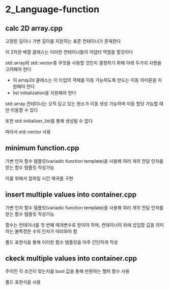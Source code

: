 # 2_Language-function

## calc 2D array.cpp
고정된 길이나 가변 길이를 지원하는 표준 컨테이너가 존재한다

이 2차원 배열 클래스는 이러한 컨테이너들의 어댑터 역할을 할것이다

std::array와 std::vector중 무엇을 사용할 것인지 결정하기 위해 아래 두가지 사항을 고려해야 한다

- 이 array2d 클래스는 이 타입의 객체를 이동 가능하도록 만드는 이동 의미론을 지원해야 한다
- list initialization을 지원해야 한다

std::array 컨테이너는 오직 담고 있는 원소가 이동 생성 가능하며 이동 할당 가능할 때만 이동할 수 있다

또한 std::initializer_list를 통해 생성될 수 없다

따라서  std::vector 사용

## minimum function.cpp
가변 인자 함수 템플릿(variadic function template)을 사용해 여러 개의 전달 인자를 받는 함수 템플릿 작성가능

이를 위해서 컴파일 시간 재귀를 구현

## insert multiple values into container.cpp
가변 인자 함수 템플릿(variadic function template)을 사용해 여러 개의 전달 인자를 받는 함수 템플릿 작성가능

함수는 컨테이너를 첫 번째 매개변수로 받아야 하며, 컨테이너의 뒤에 삽입할 값을 의미하는 불특정한 수의 인자가 따라와야 함

폴드 표현식을 통해 이러한 함수 템플릿을 아주 간단하게 작성

## ckeck multiple values into container.cpp

주어진 각 조건이 맞는지를 bool 값을 통해 반환하는 헬퍼 함수 사용

폴드 표현식을 사용
